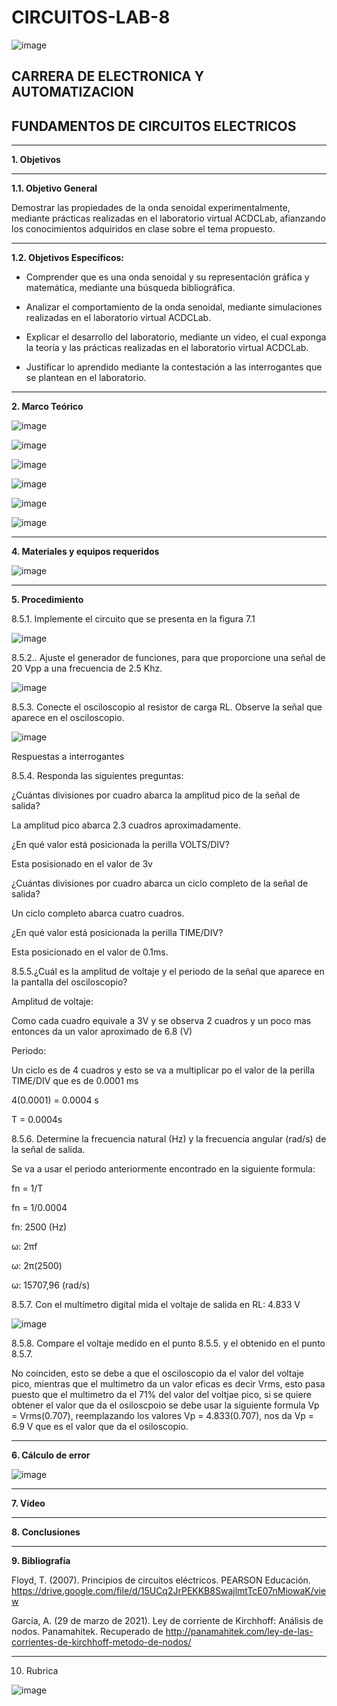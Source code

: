# CIRCUITOS-LAB-8

![image](https://user-images.githubusercontent.com/105686218/169063263-fec46540-3f80-4755-af10-c6e466470348.png)        

## CARRERA DE ELECTRONICA Y AUTOMATIZACION

## FUNDAMENTOS DE CIRCUITOS ELECTRICOS

***

**1. Objetivos**

***

   **1.1. Objetivo General** 

Demostrar las propiedades de la onda senoidal experimentalmente, mediante prácticas realizadas en el laboratorio virtual ACDCLab, afianzando los conocimientos adquiridos en clase sobre el tema propuesto.

***

  **1.2. Objetivos Específicos:**
- Comprender que es una onda senoidal y su representación gráfica y matemática, mediante una búsqueda bibliográfica.

- Analizar el comportamiento de la onda senoidal, mediante simulaciones realizadas en el laboratorio virtual ACDCLab.

- Explicar el desarrollo del laboratorio, mediante un video, el cual exponga la teoría y las prácticas realizadas en el laboratorio virtual ACDCLab.

- Justificar lo aprendido mediante la contestación a las interrogantes que se plantean en el laboratorio.

***

**2. Marco Teórico**

![image](https://user-images.githubusercontent.com/105686218/185543710-b5c6c9be-a704-456e-8a2c-eecba32d77dd.png)

![image](https://user-images.githubusercontent.com/105686218/185543738-e069156f-6094-4513-811e-c1de2099026f.png)

![image](https://user-images.githubusercontent.com/105686218/185543772-848ccf01-5e43-4e82-a3f8-f73a4c8736d5.png)

![image](https://user-images.githubusercontent.com/105686218/185543799-cb35693b-a2e9-4c94-9992-b075ff455ee5.png)

![image](https://user-images.githubusercontent.com/105686218/185543825-67f0765a-c8c2-4327-a8b8-aca8f1ae7546.png)

![image](https://user-images.githubusercontent.com/105686218/185543849-0c3a6c0e-871a-4a64-a9e0-2dff3dbba592.png)


***

**4. Materiales y equipos requeridos**

![image](https://user-images.githubusercontent.com/94011974/185511795-5b724ba9-8751-4d95-b9a0-9091617d7e71.png)

***

**5. Procedimiento**

8.5.1. Implemente el circuito que se presenta en la figura 7.1

![image](https://user-images.githubusercontent.com/94011974/185511841-657f0097-0f5d-458b-8ff7-a5a514332ea3.png)

8.5.2.. Ajuste el generador de funciones, para que proporcione una señal de 20 Vpp a una frecuencia de 2.5 Khz.

![image](https://user-images.githubusercontent.com/94011974/185511858-ead8c363-5cd5-4823-b17c-4f693bc547d7.png)

8.5.3. Conecte el osciloscopio al resistor de carga RL. Observe la señal que aparece en el osciloscopio.

![image](https://user-images.githubusercontent.com/94011974/185511897-d4e33884-98c7-4df4-bd83-19c4a8424e65.png)

Respuestas a interrogantes

8.5.4. Responda las siguientes preguntas:

¿Cuántas divisiones por cuadro abarca la amplitud pico de la señal de salida?

La amplitud pico abarca 2.3 cuadros aproximadamente.

¿En qué valor está posicionada la perilla VOLTS/DIV?

Esta posisionado en el valor de 3v

¿Cuántas divisiones por cuadro abarca un ciclo completo de la señal de salida?

Un ciclo completo abarca cuatro cuadros.

¿En qué valor está posicionada la perilla TIME/DIV?

Esta posicionado en el valor de 0.1ms.

8.5.5.¿Cuál es la amplitud de voltaje y el periodo de la señal que aparece en la pantalla del osciloscopio?

Amplitud de voltaje:

Como cada cuadro equivale a 3V y se observa 2 cuadros y un poco mas entonces da un valor aproximado de 6.8 (V)

Periodo:

Un ciclo es de 4 cuadros y esto se va a multiplicar po el valor de la perilla TIME/DIV que es de 0.0001 ms

4(0.0001) = 0.0004 s

T = 0.0004s

8.5.6. Determine la frecuencia natural (Hz) y la frecuencia angular (rad/s) de la señal de salida.

Se va a usar el periodo anteriormente encontrado en la siguiente formula:

fn = 1/T

fn = 1/0.0004

fn: 2500 (Hz)

ω: 2πf

ω: 2π(2500)

ω: 15707,96 (rad/s)

8.5.7. Con el multímetro digital mida el voltaje de salida en RL: 4.833 V

![image](https://user-images.githubusercontent.com/94011974/185512053-f674a228-95f7-40cf-af30-09e3746ade61.png)

8.5.8. Compare el voltaje medido en el punto 8.5.5. y el obtenido en el punto 8.5.7.

No coinciden, esto se debe a que el osciloscopio da el valor del voltaje pico, mientras que el multimetro da un valor eficas es decir Vrms, esto pasa puesto que el multimetro da el 71% del valor del voltjae pico, si se quiere obtener el valor que da el osiloscpoio se debe usar la siguiente formula Vp = Vrms(0.707), reemplazando los valores Vp = 4.833(0.707), nos da Vp = 6.9 V que es el valor que da el osiloscopio.

***

**6. Cálculo de error**

![image](https://user-images.githubusercontent.com/94011974/170057592-12d7c136-22cd-4cac-9532-0e92eb81f1b9.png)

***

**7. Vídeo**

***

**8. Conclusiones**

***

**9. Bibliografía**

Floyd, T. (2007). Principios de circuitos eléctricos. PEARSON Educación. https://drive.google.com/file/d/15UCq2JrPEKKB8SwajlmtTcE07nMiowaK/view

García, A. (29 de marzo de 2021). Ley de corriente de Kirchhoff: Análisis de nodos. Panamahitek. Recuperado de http://panamahitek.com/ley-de-las-corrientes-de-kirchhoff-metodo-de-nodos/

***

10. Rubrica

![image](https://user-images.githubusercontent.com/94011974/169427061-265123c2-f557-4b9a-9ef6-5a545e89aff2.png)
